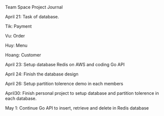 Team Space Project Journal

April 21: Task of database.

  Tik: Payment

  Vu: Order

  Huy: Menu

  Hoang: Customer

April 23: Setup database Redis on AWS and coding Go API

April 24: Finish the database design

April 26: Setup partition tolerence demo in each members

April30: Finish personal project to setup database and partition tolerence in each database.

May 1: Continue Go API to insert, retrieve and delete in Redis database  
